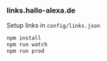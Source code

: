 ### links.hallo-alexa.de

Setup links in `config/links.json`

```bash
npm install
npm run watch
npm run prod
```